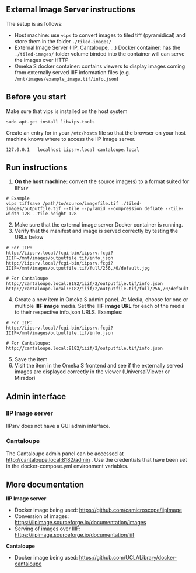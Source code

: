 ## External Image Server instructions

The setup is as follows:
- Host machine: use `vips` to convert images to tiled tiff (pyramidical) and store them in the folder `./tiled-images/`
- External Image Server (IIP, Cantaloupe, ...) Docker container: has the `./tiled-images/` folder volume binded into the container will can serve the images over HTTP
- Omeka S docker container: contains viewers to display images coming from externally served IIIF information files (e.g. `/mnt/images/example_image.tif/info.json`)

## Before you start
Make sure that vips is installed on the host system
```
sudo apt-get install libvips-tools
```

Create an entry for in your `/etc/hosts` file so that the browser on your host machine knows where to access the IIP Image server.
```
127.0.0.1	localhost iipsrv.local cantaloupe.local
```

## Run instructions
1. **On the host machine:** convert the source image(s) to a format suited for IIPsrv
```
# Example
vips tiffsave /path/to/source/imagefile.tif ./tiled-images/outputfile.tif --tile --pyramid --compression deflate --tile-width 128 --tile-height 128
```

2. Make sure that the external image server Docker container is running.
3. Verify that the manifest and image is served correctly by testing the URLs below
```
# For IIP:
http://iipsrv.local/fcgi-bin/iipsrv.fcgi?IIIF=/mnt/images/outputfile.tif/info.json
http://iipsrv.local/fcgi-bin/iipsrv.fcgi?IIIF=/mnt/images/outputfile.tif/full/256,/0/default.jpg

# For Cantaloupe
http://cantaloupe.local:8182/iiif/2/outputfile.tif/info.json
http://cantaloupe.local:8182/iiif/2/outputfile.tif/full/256,/0/default.jpg
```
4. Create a new item in Omeka S admin panel. At Media, choose for one or multiple **IIIF image** media. Set the **IIIF image URL** for each of the media to their respective info.json URLS. Examples:
```
# For IIP:
http://iipsrv.local/fcgi-bin/iipsrv.fcgi?IIIF=/mnt/images/outputfile.tif/info.json

# For Cantaloupe:
http://cantaloupe.local:8182/iiif/2/outputfile.tif/info.json
```

5. Save the item
6. Visit the item in the Omeka S frontend and see if the externally served images are displayed correctly in the viewer (UniversalViewer or Mirador)



## Admin interface

### IIP Image server
IIPsrv does not have a GUI admin interface.

### Cantaloupe
The Cantaloupe admin panel can be accessed at http://cantaloupe.local:8182/admin . Use the credentials that have been set in the docker-compose.yml environment variables.



## More documentation
**IIP Image server**
- Docker image being used: https://github.com/camicroscope/iipImage
- Conversion of images: https://iipimage.sourceforge.io/documentation/images
- Serving of images over IIIF: https://iipimage.sourceforge.io/documentation/iiif

**Cantaloupe**
- Docker image being used: https://github.com/UCLALibrary/docker-cantaloupe

